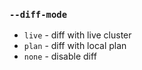 ### `--diff-mode`

- `live` - diff with live cluster
- `plan` - diff with local plan
- `none` - disable diff

